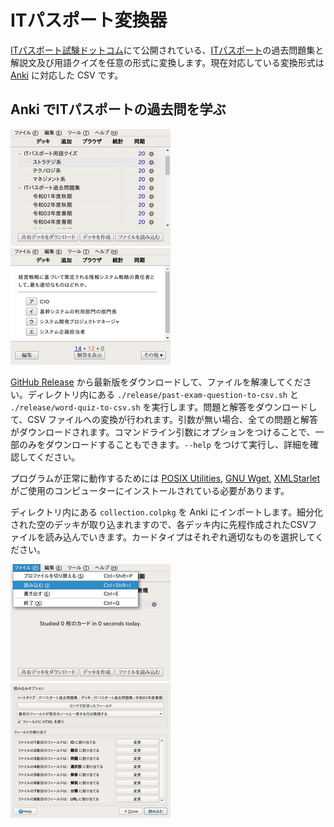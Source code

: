 <!-- Document: readme.md

	ITパスポート変換器のマニュアル

	Metadata:

		id - 6a0c7922-9366-4e32-adf5-581664bf07c2
		author - <qq542vev at https://purl.org/meta/me/>
		version - 0.1.0
		date - 2023-06-23
		since - 2023-06-23
		copyright - Copyright (C) 2023-2023 qq542vev. Some rights reserved.
		license - <CC-BY at https://creativecommons.org/licenses/by/4.0/>
		package - convert-it-passport

	See Also:

		* <Project homepage at https://github.com/qq542vev/convert-it-passport>
		* <Bag report at https://github.com/qq542vev/convert-it-passport/issues>
-->

# ITパスポート変換器

[ITパスポート試験ドットコム](https://www.itpassportsiken.com/)にて公開されている、[ITパスポート](https://www3.jitec.ipa.go.jp/JitesCbt/index.html)の過去問題集と解説文及び用語クイズを任意の形式に変換します。現在対応している変換形式は [Anki](https://apps.ankiweb.net/) に対応した CSV です。

## Anki でITパスポートの過去問を学ぶ

[![Anki デッキリスト](images/thumbnails/anki-deck-list.png)](images/anki-deck-list.png "Anki デッキリスト") [![問題](images/thumbnails/anki-question.png)](images/anki-question.png "問題")

[GitHub Release](https://github.com/qq542vev/convert-it-passport/releases/latest) から最新版をダウンロードして、ファイルを解凍してください。ディレクトリ内にある `./release/past-exam-question-to-csv.sh` と `./release/word-quiz-to-csv.sh` を実行します。問題と解答をダウンロードして、CSV ファイルへの変換が行われます。引数が無い場合、全ての問題と解答がダウンロードされます。コマンドライン引数にオプションをつけることで、一部のみをダウンロードすることもできます。`--help` をつけて実行し、詳細を確認してください。

プログラムが正常に動作するためには [POSIX Utilities](https://pubs.opengroup.org/onlinepubs/9699919799/idx/utilities.html), [GNU Wget](https://www.gnu.org/software/wget/), [XMLStarlet](https://xmlstar.sourceforge.net/) がご使用のコンピューターにインストールされている必要があります。

ディレクトリ内にある `collection.colpkg` を Anki 
にインポートします。細分化された空のデッキが取り込まれますので、各デッキ内に先程作成されたCSVファイルを読み込んでいきます。カードタイプはそれぞれ適切なものを選択してください。

[![ファイルの読み込み](images/thumbnails/anki-menu-read.png)](images/anki-menu-read.png "ファイルの読み込み") [![CSV ファイルのインポート](images/thumbnails/anki-read-option.png)](images/anki-read-option.png "CSV ファイルのインポート")
